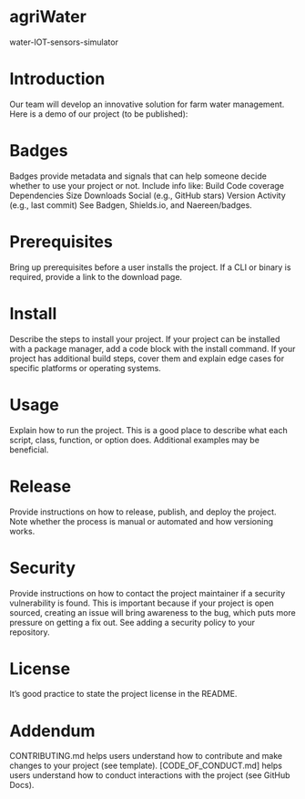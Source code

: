 # agriWater
water-IOT-sensors-simulator
# Introduction
Our team will develop an innovative solution for farm water management. Here is a demo of our project (to be published): 

# Badges
Badges provide metadata and signals that can help someone decide whether to use your project or not. Include info like:
Build
Code coverage
Dependencies
Size
Downloads
Social (e.g., GitHub stars)
Version
Activity (e.g., last commit)
See Badgen, Shields.io, and Naereen/badges.
# Prerequisites
Bring up prerequisites before a user installs the project. If a CLI or binary is required, provide a link to the download page.
# Install
Describe the steps to install your project. If your project can be installed with a package manager, add a code block with the install command. If your project has additional build steps, cover them and explain edge cases for specific platforms or operating systems.
# Usage
Explain how to run the project. This is a good place to describe what each script, class, function, or option does. Additional examples may be beneficial.
# Release
Provide instructions on how to release, publish, and deploy the project. Note whether the process is manual or automated and how versioning works.
# Security
Provide instructions on how to contact the project maintainer if a security vulnerability is found. This is important because if your project is open sourced, creating an issue will bring awareness to the bug, which puts more pressure on getting a fix out. See adding a security policy to your repository.
# License
It’s good practice to state the project license in the README.
# Addendum
CONTRIBUTING.md helps users understand how to contribute and make changes to your project (see template).
[CODE_OF_CONDUCT.md] helps users understand how to conduct interactions with the project (see GitHub Docs).
